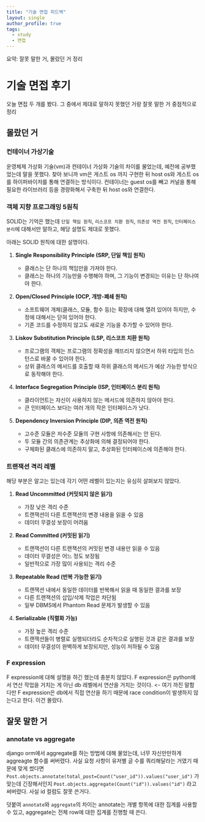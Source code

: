 ```yaml
---
title: "기술 면접 피드백"
layout: single
author_profile: true
tags:
  - study
  - 면접
---
```

요약: 잘못 말한 거, 몰랐던 거 정리

# 기술 면접 후기
오늘 면접 두 개를 봤다. 그 중에서 제대로 말하지 못했던 거랑 잘못 말한 거 중점적으로 정리

## 몰랐던 거

### 컨테이너 가상기술

운영체제 가상화 기술(vm)과 컨테이너 가상화 기술의 차이를 물었는데, 예전에 공부했었는데 말을 못했다.
찾아 보니까 vm은 게스트 os 까지 구현한 뒤 host os와 게스트 os를 하이퍼바이저를 통해 연결하는 방식이다.
컨테이너는 guest os를 빼고 커널을 통해 필요한 라이브러리 등을 경량화해서 구축한 뒤 host os와 연결한다.

### 객체 지향 프로그래밍 5원칙

SOLID는 기억은 했는데 `단일 책임 원칙`, `리스코프 치환 원칙`, `의존성 역전 원칙`, `인터페이스 분리`에 대해서만 말하고, 해당 설명도 제대로 못했다.

아래는 SOLID 원칙에 대한 설명이다.

1. **Single Responsibility Principle (SRP, 단일 책임 원칙)**
   - 클래스는 단 하나의 책임만을 가져야 한다.
   - 클래스는 하나의 기능만을 수행해야 하며, 그 기능이 변경되는 이유는 단 하나여야 한다.

2. **Open/Closed Principle (OCP, 개방-폐쇄 원칙)**
   - 소프트웨어 개체(클래스, 모듈, 함수 등)는 확장에 대해 열려 있어야 하지만, 수정에 대해서는 닫혀 있어야 한다.
   - 기존 코드를 수정하지 않고도 새로운 기능을 추가할 수 있어야 한다.

3. **Liskov Substitution Principle (LSP, 리스코프 치환 원칙)**
   - 프로그램의 객체는 프로그램의 정확성을 깨뜨리지 않으면서 하위 타입의 인스턴스로 바꿀 수 있어야 한다.
   - 상위 클래스의 메서드를 호출할 때 하위 클래스의 메서드가 예상 가능한 방식으로 동작해야 한다.

4. **Interface Segregation Principle (ISP, 인터페이스 분리 원칙)**
   - 클라이언트는 자신이 사용하지 않는 메서드에 의존하지 않아야 한다.
   - 큰 인터페이스 보다는 여러 개의 작은 인터페이스가 낫다.

5. **Dependency Inversion Principle (DIP, 의존 역전 원칙)**
   - 고수준 모듈은 저수준 모듈의 구현 사항에 의존해서는 안 된다.
   - 두 모듈 간의 의존관계는 추상화에 의해 결정되어야 한다.
   - 구체화된 클래스에 의존하지 말고, 추상화된 인터페이스에 의존해야 한다.

### 트랜잭션 격리 레벨

해당 부분은 알고는 있는데 각기 어떤 레벨이 있는지는 유심히 살펴보지 않았다.

1. **Read Uncommitted (커밋되지 않은 읽기)**
   - 가장 낮은 격리 수준
   - 트랜잭션이 다른 트랜잭션의 변경 내용을 읽을 수 있음
   - 데이터 무결성 보장이 어려움

2. **Read Committed (커밋된 읽기)**
   - 트랜잭션이 다른 트랜잭션의 커밋된 변경 내용만 읽을 수 있음
   - 데이터 무결성은 어느 정도 보장됨
   - 일반적으로 가장 많이 사용되는 격리 수준

3. **Repeatable Read (반복 가능한 읽기)**
   - 트랜잭션 내에서 동일한 데이터를 반복해서 읽을 때 동일한 결과를 보장
   - 다른 트랜잭션의 삽입/삭제 작업은 차단됨
   - 일부 DBMS에서 Phantom Read 문제가 발생할 수 있음

4. **Serializable (직렬화 가능)**
   - 가장 높은 격리 수준
   - 트랜잭션들이 병렬로 실행되더라도 순차적으로 실행된 것과 같은 결과를 보장
   - 데이터 무결성이 완벽하게 보장되지만, 성능이 저하될 수 있음


### F expression

F expression에 대해 설명을 하긴 했는데 충분치 않았다.
F expression은 python에서 연산 작업을 거치는 게 아닌 db 레벨에서 연산을 거치는 것이다. <- 여기 까진 말함
다만 F expression은 db에서 직접 연산을 하기 때문에 race condition이 발생하지 않는다고 한다. 이건 몰랐다.

## 잘못 말한 거

### annotate vs aggregate

django orm에서 aggregate를 하는 방법에 대해 물었는데, 너무 자신만만하게 aggreagte 함수를 써버렸다.
사실 요청 사항이 유저별 글 수를 쿼리해달라는 거였기 때문에
맞게 썼다면 
`Post.objects.annotate(total_post=Count("user_id")).values("user_id")` 가 맞는데 긴장해서인지
`Post.objects.aggregate(Count("id")).values("id")` 라고 써버렸다. 사실 id 컬럼도 잘못 쓴거다.

덧붙여 `annotate`와 `aggregate`의 차이는 annotate는 개별 항목에 대한 집계를 사용할 수 있고, aggregate는 전체 row에 대한 집계를 진행할 때 쓴다.

